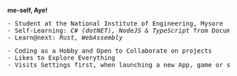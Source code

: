 <b>me-self, Aye!</b>
<pre>
- Student at the National Institute of Engineering, Mysore
- Self-Learning: <i>C# (dotNET), NodeJS & TypeScript</i> from Documentation
- Learn@next: <i>Rust, WebAssembly</i>
</pre>
<pre>
- Coding as a Hobby and Open to Collaborate on projects
- Likes to Explore Everything
- Visits Settings first, when launching a new App, game or software
</Pre>

<!--
<details>
  <summary>Godzilla: The Revolution of Dogs</summary>
  <p>Then the dog quickly and say effectively bites the Massive Godzilla's Leg. It's enough to bring the Godzilla's Attention on the dog. For the massive size, It slowly pulls up leg from the ground and Just as effectively stomps on the dog.</p>
</details>
-->
